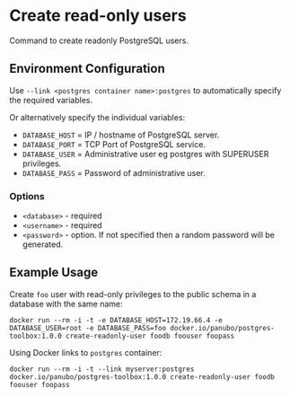 # Create read-only users

Command to create readonly PostgreSQL users.

## Environment Configuration

Use `--link <postgres container name>:postgres` to automatically specify the required variables.

Or alternatively specify the individual variables:

- `DATABASE_HOST` = IP / hostname of PostgreSQL server.
- `DATABASE_PORT` = TCP Port of PostgreSQL service.
- `DATABASE_USER` = Administrative user eg postgres with SUPERUSER privileges.
- `DATABASE_PASS` = Password of administrative user.

### Options

- `<database>` - required
- `<username>` - required
- `<password>` - option. If not specified then a random password will be generated.

## Example Usage

Create `foo` user with read-only privileges to the public schema in a database with the same name:

```docker run --rm -i -t -e DATABASE_HOST=172.19.66.4 -e DATABASE_USER=root -e DATABASE_PASS=foo docker.io/panubo/postgres-toolbox:1.0.0 create-readonly-user foodb foouser foopass```

Using Docker links to `postgres` container:

```docker run --rm -i -t --link myserver:postgres docker.io/panubo/postgres-toolbox:1.0.0 create-readonly-user foodb foouser foopass```
